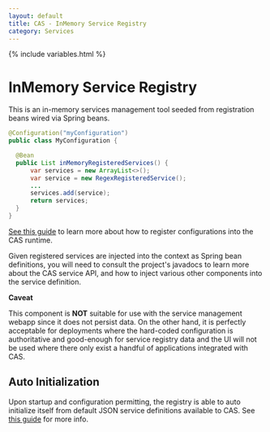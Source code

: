 ```yaml
---
layout: default
title: CAS - InMemory Service Registry
category: Services
---
```


{% include variables.html %}

# InMemory Service Registry

This is an in-memory services management tool seeded from registration beans wired via Spring beans.

```java
@Configuration("myConfiguration")
public class MyConfiguration {

  @Bean
  public List inMemoryRegisteredServices() {
      var services = new ArrayList<>();
      var service = new RegexRegisteredService();
      ...
      services.add(service);
      return services;
  }
}
```

[See this guide](../configuration/Configuration-Management-Extensions.html) to learn more about how to register configurations into the CAS runtime.

Given registered services are injected into the context as Spring bean definitions, you will need to consult the project's javadocs
to learn more about the CAS service API, and how to inject various other components into the service definition. 

<div class="alert alert-info"><strong>Caveat</strong><p>
This component is <strong>NOT</strong> suitable for use with the service management webapp since it does not persist data.
On the other hand, it is perfectly acceptable for deployments where the hard-coded configuration is authoritative and good-enough for
service registry data and the UI will not be used where there only exist a handful of applications integrated with CAS.
</p></div>

## Auto Initialization

Upon startup and configuration permitting, the registry is able to auto initialize itself from default JSON service definitions available to CAS. See [this guide](AutoInitialization-Service-Management.html) for more info.
